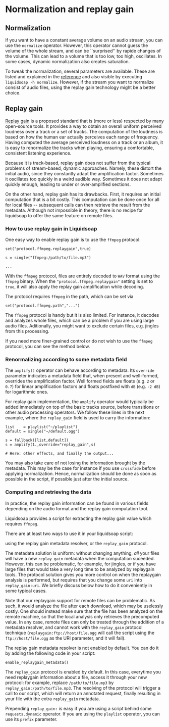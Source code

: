 Normalization and replay gain
=============================
Normalization
-------------
If you want to have a constant average volume on an audio stream, you can use the `normalize` operator. However, this operator cannot guess the volume of the whole stream, and can be ``surprised'' by rapide changes of the volume. This can lead to a volume that is too low, too high, oscillates. In some cases, dynamic normalization also creates saturation.

To tweak the normalization, several parameters are available. These are listed and explained in the [reference](reference.html) and also visible by executing `liquidsoap -h normalize`. However, if the stream you want to normalize consist of audio files, using the replay gain technology might be a better choice.

Replay gain
-----------
[Replay gain](http://www.replaygain.org) is a proposed standard that is (more or less) respected by many open-source tools. It provides a way to obtain an overall uniform perceived loudness over a track or a set of tracks. The computation of the loudness is based on how the human ear actually perceives each range of frequency. Having computed the average perceived loudness on a track or an album, it is easy to renormalize the tracks when playing, ensuring a comfortable, consistent listening experience.

Because it is track-based, replay gain does not suffer from the typical problems of stream-based, dynamic approaches. Namely, these distort the initial audio, since they constantly adapt the amplification factor. Sometimes it oscillates too quickly in a weird audible way. Sometimes it does not adapt quickly enough, leading to under or over-amplified sections.

On the other hand, replay gain has its drawbacks. First, it requires an initial computation that is a bit costly. This computation can be done once for all for local files -- subsequent calls can then retrieve the result from the metadata. Although not impossible in theory, there is no recipe for liquidsoap to offer the same feature on remote files.

### How to use replay gain in Liquidsoap

One easy way to enable replay gain is to use the `ffmpeg` protocol:
```liquidsoap
set("protocol.ffmpeg.replaygain",true)

s = single("ffmpeg:/path/to/file.mp3")

...
```

With the `ffmpeg` protocol, files are entirely decoded to `WAV` format using the `ffmpeg` binary. When the `"protocol.ffmpeg.replaygain"` setting is set to `true`, it will also apply
the replay gain amplification while decoding.

The protocol requires `ffmpeg` in the path, which can be set via
```liquidsoap
set("protocol.ffmpeg.path","...")
```

The `ffmpeg` protocol is handy but it is also limited. For instance, it decodes and analyzes whole files, which can be a problem if you are using
large audio files. Aditionally, you might want to exclude certain files, e.g. jingles from this processing.

If you need more finer-grained control or do not wish to use the `ffmpeg` protocol, you can see the method below.

### Renormalizing according to some metadata field

The `amplify()` operator can behave according to metadata. Its `override` parameter indicates a metadata field that, when present and well-formed, overrides the amplification factor. Well formed fields are floats (e.g. `2` or `0.7`) for linear amplification factors and floats postfixed with `dB` (e.g. `-2 dB`) for logarithmic ones.

For replay gain implementation, the `amplify` operator would typically be added immediately on top of the basic tracks source, before transitions or other audio processing operators. We follow these lines in the next example, where the `replay_gain` field is used to carry the information:
```liquidsoap
list    = playlist("~/playlist")
default = single("~/default.ogg")

s = fallback([list,default])
s = amplify(1.,override="replay_gain",s)

# Here: other effects, and finally the output...
```

You may also take care of not losing the information brought by the metadata. This may be the case for instance if you
use `crossfade` before applying normalization. Hence, normalization should be done as soon as possible 
in the script, if possible just after the initial source.

### Computing and retrieving the data

In practice, the replay gain information can be found in various fields depending on the audio format and the replay gain computation tool.

Liquidsoap provides a script for extracting the replay gain value which requires `ffmpeg`.

There are at least two ways to use it in your liquidsoap script:

using the replay gain metadata resolver, or the `replay_gain` protocol.

The metadata solution is uniform: without changing anything, *all* your
files will have a new `replay_gain` metadata when the computation suceeded. However, this can be problematic,
for example, for jingles,
or if you have large files that would take a very long time
to be analyzed by replaygain tools.
The protocol solution gives you more control on when the replaygain analysis
is performed, but requires that you change some `uri` into `replay_gain:uri`.
We briefly discuss below how to do it conveniently in some typical cases.

Note that our replaygain support for remote files can be problematic.
As such, it would analyze the file after each download, which
may be uselessly costly. One should instead make sure that the file has
been analyzed on the remote machine, so that the local analysis only retrieves
the precomputed value. In any case, remote files can only be treated through
the addition of a metadata resolver, and cannot work with the `replay_gain`
protocol technique (`replaygain:ftp://host/file.ogg` will call
the script using the `ftp://host/file.ogg` as the URI parameter, and
it will fail).

The replay gain metadata resolver is not enabled by default. You can do it 
by adding the following code in your script:
```liquidsoap
enable_replaygain_metadata()
```

The `replay_gain` protocol is enabled by default.
In this case, everytime you need replaygain information about a file,
access it through your new protocol: for example,
replace `/path/to/file.mp3`
by `replay_gain:/path/to/file.mp3`.
The resolving of the protocol will trigger a call to our script,
which will return an annotated request, finally resulting in your file
with the extra `replay_gain` metadata.

Prepending `replay_gain:` is easy if you are using a script
behind some `requests.dynamic` operator. If you are using the
`playlist` operator, you can use its `prefix` parameter.


